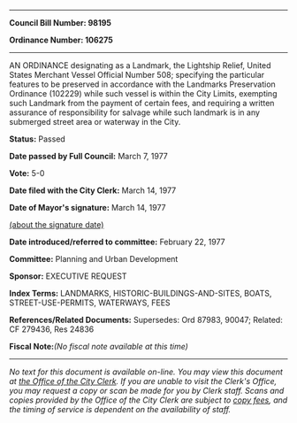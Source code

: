 

********

**Council Bill Number: 98195**
   
**Ordinance Number: 106275**
********

 AN ORDINANCE designating as a Landmark, the Lightship Relief, United States Merchant Vessel Official Number 508; specifying the particular features to be preserved in accordance with the Landmarks Preservation Ordinance (102229) while such vessel is within the City Limits, exempting such Landmark from the payment of certain fees, and requiring a written assurance of responsibility for salvage while such landmark is in any submerged street area or waterway in the City.

**Status:** Passed
   
**Date passed by Full Council:** March 7, 1977
   
**Vote:** 5-0
   
**Date filed with the City Clerk:** March 14, 1977
   
**Date of Mayor's signature:** March 14, 1977
   
[(about the signature date)](/~public/approvaldate.htm)
   
   
   
**Date introduced/referred to committee:** February 22, 1977
   
**Committee:** Planning and Urban Development
   
**Sponsor:** EXECUTIVE REQUEST
   
   
**Index Terms:** LANDMARKS, HISTORIC-BUILDINGS-AND-SITES, BOATS, STREET-USE-PERMITS, WATERWAYS, FEES

**References/Related Documents:** Supersedes: Ord 87983, 90047; Related: CF 279436, Res 24836

**Fiscal Note:**_(No fiscal note available at this time)_
********

_No text for this document is available on-line. You may view this document at [the Office of the City Clerk](http://www.seattle.gov/leg/clerk/contactUs.htm). If you are unable to visit the Clerk's Office, you may request a copy or scan be made for you by Clerk staff. Scans and copies provided by the Office of the City Clerk are subject to [copy fees](http://clerk.seattle.gov/~public/clerkfees.htm), and the timing of service is dependent on the availability of staff._

